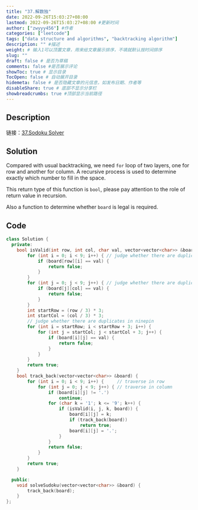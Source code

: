```yaml
---
title: "37.解数独"
date: 2022-09-26T15:03:27+08:00
lastmod: 2022-09-26T15:03:27+08:00 #更新时间
author: ["zwyyy456"] #作者
categories: ["leetcode"]
tags: ["data structure and algorithms", "backtracking algorithm"]
description: "" #描述
weight: # 输入1可以顶置文章，用来给文章展示排序，不填就默认按时间排序
slug: ""
draft: false # 是否为草稿
comments: false #是否展示评论
showToc: true # 显示目录
TocOpen: false # 自动展开目录
hidemeta: false # 是否隐藏文章的元信息，如发布日期、作者等
disableShare: true # 底部不显示分享栏
showbreadcrumbs: true #顶部显示当前路径
---
```


## Description
链接：[37.Sodoku Solver](https://leetcode.com/problems/sudoku-solver/)

## Solution
Compared with usual backtracking, we need `for` loop of two layers, one for row and another for column. A recursive process is used to determine exactly which number to fill in the space.

This return type of this function is `bool`, please pay attention to the role of return value in recursion.

Also a function to determine whether `board` is legal is required.

## Code
```cpp
class Solution {
  private:
    bool isValid(int row, int col, char val, vector<vector<char>> &board) {
        for (int i = 0; i < 9; i++) { // judge whether there are duplicates in a row
            if (board[row][i] == val) {
                return false;
            }
        }
        for (int j = 0; j < 9; j++) { // judge whether there are duplicates in a column
            if (board[j][col] == val) {
                return false;
            }
        }
        int startRow = (row / 3) * 3;
        int startCol = (col / 3) * 3;
        // judge whether there are duplicates in ninepin
        for (int i = startRow; i < startRow + 3; i++) { 
            for (int j = startCol; j < startCol + 3; j++) {
                if (board[i][j] == val) {
                    return false;
                }
            }
        }
        return true;
    }
    bool track_back(vector<vector<char>> &board) {
        for (int i = 0; i < 9; i++) {     // traverse in row
            for (int j = 0; j < 9; j++) { // traverse in column
                if (board[i][j] != '.')
                    continue;
                for (char k = '1'; k <= '9'; k++) {
                    if (isValid(i, j, k, board)) {
                        board[i][j] = k;
                        if (track_back(board))
                            return true;
                        board[i][j] = '.';
                    }
                }
                return false;
            }
        }
        return true;
    }

  public:
    void solveSudoku(vector<vector<char>> &board) {
        track_back(board);
    }
};
```
